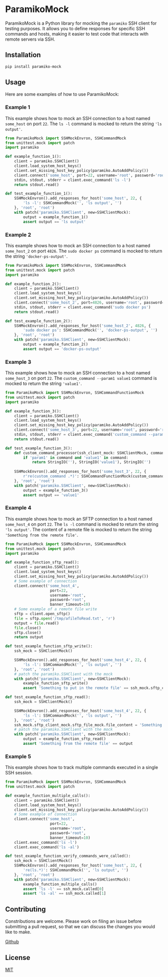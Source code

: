 # ParamikoMock

ParamikoMock is a Python library for mocking the `paramiko` SSH client for testing purposes. It allows you to define responses for specific SSH commands and hosts, making it easier to test code that interacts with remote servers via SSH. 

## Installation

```bash
pip install paramiko-mock
```

## Usage

Here are some examples of how to use ParamikoMock:

### Example 1

This example shows how to mock an SSH connection to a host named `some_host` on port `22`. The `ls -l` command is mocked to return the string `'ls output'`.

```python
from ParamikoMock import SSHMockEnvron, SSHCommandMock
from unittest.mock import patch
import paramiko

def example_function_1():
    client = paramiko.SSHClient()
    client.load_system_host_keys()
    client.set_missing_host_key_policy(paramiko.AutoAddPolicy())
    client.connect('some_host', port=22, username='root', password='root', banner_timeout=10)
    stdin, stdout, stderr = client.exec_command('ls -l')
    return stdout.read()

def test_example_function_1():
    SSHMockEnvron().add_responses_for_host('some_host', 22, {
        'ls -l': SSHCommandMock('', 'ls output', '')
    }, 'root', 'root')
    with patch('paramiko.SSHClient', new=SSHClientMock): 
        output = example_function_1()
        assert output == 'ls output'
```

### Example 2

This example shows how to mock an SSH connection to a host named `some_host_2` on port `4826`. The `sudo docker ps` command is mocked to return the string `'docker-ps-output'`.

```python
from ParamikoMock import SSHMockEnvron, SSHCommandMock
from unittest.mock import patch
import paramiko

def example_function_2():
    client = paramiko.SSHClient()
    client.load_system_host_keys()
    client.set_missing_host_key_policy(paramiko.AutoAddPolicy())
    client.connect('some_host_2', port=4826, username='root', password='root', banner_timeout=10)
    stdin, stdout, stderr = client.exec_command('sudo docker ps')
    return stdout.read()

def test_example_function_2():
    SSHMockEnvron().add_responses_for_host('some_host_2', 4826, {
        'sudo docker ps': SSHCommandMock('', 'docker-ps-output', '')
    }, 'root', 'root')
    with patch('paramiko.SSHClient', new=SSHClientMock): 
        output = example_function_2()
        assert output == 'docker-ps-output'
```

### Example 3

This example shows how to mock an SSH connection to a host named `some_host_3` on port `22`. The `custom_command --param1 value1` command is mocked to return the string `'value1'`.

```python
from ParamikoMock import SSHMockEnvron, SSHCommandFunctionMock
from unittest.mock import patch
import paramiko

def example_function_3():
    client = paramiko.SSHClient()
    client.load_system_host_keys()
    client.set_missing_host_key_policy(paramiko.AutoAddPolicy())
    client.connect('some_host_3', port=22, username='root', password='root', banner_timeout=10)
    stdin, stdout, stderr = client.exec_command('custom_command --param1 value1')
    return stdout.read()

def test_example_function_3():
    def custom_command_processor(ssh_client_mock: SSHClientMock, command: str):
        if 'param1' in command and 'value1' in command:
            return StringIO(''), StringIO('value1'), StringIO('')
    
    SSHMockEnvron().add_responses_for_host('some_host_3', 22, {
        r're(custom_command .*)': SSHCommandFunctionMock(custom_command_processor)
    }, 'root', 'root')
    with patch('paramiko.SSHClient', new=SSHClientMock): 
        output = example_function_3()
        assert output == 'value1'
```

### Example 4 

This example shows how to mock an SFTP connection to a host named `some_host_4` on port `22`. The `ls -l` command is mocked to return the string `'ls output'`. The content of a remote file is mocked to return the string `'Something from the remote file'`.

```python
from ParamikoMock import SSHMockEnvron, SSHCommandMock
from unittest.mock import patch
import paramiko

def example_function_sftp_read():
    client = paramiko.SSHClient()
    client.load_system_host_keys()
    client.set_missing_host_key_policy(paramiko.AutoAddPolicy())
    # Some example of connection
    client.connect('some_host_4',
                    port=22,
                    username='root',
                    password='root',
                    banner_timeout=10)
    # Some example of a remote file write
    sftp = client.open_sftp()
    file = sftp.open('/tmp/afileToRead.txt', 'r')
    output = file.read()
    file.close()
    sftp.close()
    return output

def test_example_function_sftp_write():
    ssh_mock = SSHClientMock()

    SSHMockEnvron().add_responses_for_host('some_host_4', 22, {
        'ls -l': SSHCommandMock('', 'ls output', '')
    }, 'root', 'root')
    # patch the paramiko.SSHClient with the mock
    with patch('paramiko.SSHClient', new=SSHClientMock): 
        example_function_sftp_write()
        assert 'Something to put in the remote file' == ssh_mock.sftp_client_mock.sftp_file_mock.written[0]

def test_example_function_sftp_read():
    ssh_mock = SSHClientMock()

    SSHMockEnvron().add_responses_for_host('some_host_4', 22, {
        'ls -l': SSHCommandMock('', 'ls output', '')
    }, 'root', 'root')
    ssh_mock.sftp_client_mock.sftp_file_mock.file_content = 'Something from the remote file'
    # patch the paramiko.SSHClient with the mock
    with patch('paramiko.SSHClient', new=SSHClientMock): 
        output = example_function_sftp_read()
        assert 'Something from the remote file' == output
```

### Example 5

This example shows how to track multiple commands executed in a single SSH session.

```python
from ParamikoMock import SSHMockEnvron, SSHCommandMock
from unittest.mock import patch

def example_function_multiple_calls():
    client = paramiko.SSHClient()
    client.load_system_host_keys()
    client.set_missing_host_key_policy(paramiko.AutoAddPolicy())
    # Some example of connection
    client.connect('some_host',
                    port=22,
                    username='root',
                    password='root',
                    banner_timeout=10)
    client.exec_command('ls -l')
    client.exec_command('ls -al')

def test_example_function_verify_commands_were_called():
    ssh_mock = SSHClientMock()
    SSHMockEnvron().add_responses_for_host('some_host', 22, {
        're(ls.*)': SSHCommandMock('', 'ls output', '')
    }, 'root', 'root')
    with patch('paramiko.SSHClient', new=SSHClientMock):
        example_function_multiple_calls()
        assert 'ls -l' == ssh_mock.called[0]
        assert 'ls -al' == ssh_mock.called[1]
```

## Contributing

Constributions are welcome. 
Please work on filing an issue before submitting a pull request, so that we can discuss the changes you would like to make.

[Github](https://github.com/ghhwer/paramiko-ssh-mock)

## License

[MIT](https://choosealicense.com/licenses/mit/) 